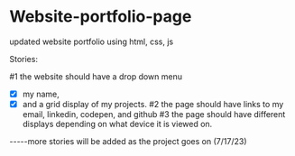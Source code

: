 # Website-portfolio-page
updated website portfolio using html, css, js

Stories:

#1 the website should have a drop down menu 
-[x] my name, 
-[x] and a grid display of my projects.
#2 the page should have links to my email, linkedin, codepen, and github
#3 the page should have different displays depending on what device it is viewed on.

-----more stories will be added as the project goes on (7/17/23)
